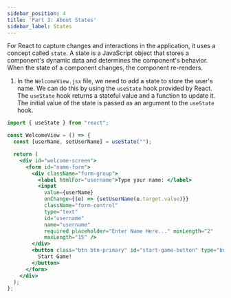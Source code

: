 ```yaml
---
sidebar_position: 4
title: 'Part 3: About States'
sidebar_label: States
---
```

For React to capture changes and interactions in the application, it uses a concept called `state`. A state is a JavaScript object that stores a component's dynamic data and determines the component's behavior. When the state of a component changes, the component re-renders.

1. In the `WelcomeView.jsx` file, we need to add a state to store the user's name. We can do this by using the `useState` hook provided by React. The `useState` hook returns a stateful value and a function to update it. The initial value of the state is passed as an argument to the `useState` hook.

```jsx title="src/components/WelcomeView.jsx"
import { useState } from "react";

const WelcomeView = () => {
  const [userName, setUserName] = useState("");

  return (
    <div id="welcome-screen">
      <form id="name-form">
        <div className="form-group">
          <label htmlFor="username">Type your name: </label>
          <input
            value={userName}
            onChange={(e) => {setUserName(e.target.value)}}
            className="form-control"
            type="text"
            id="username"
            name="username"
            required placeholder="Enter Name Here..." minLength="2"
            maxLength="15" />
        </div>
        <button class="btn btn-primary" id="start-game-button" type="button">
          Start Game!
        </button>
      </form>
    </div>
  );
};
```
